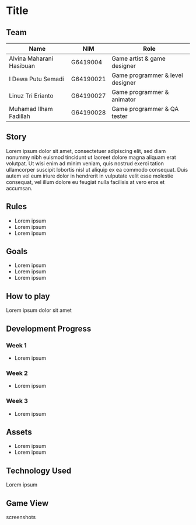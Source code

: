 # Title

## Team

| Name                     | NIM       | Role                             |
| ------------------------ | --------- | -------------------------------- |
| Alvina Maharani Hasibuan | G6419004  | Game artist & game designer      |
| I Dewa Putu Semadi       | G64190021 | Game programmer & level designer |
| Linuz Tri Erianto        | G64190027 | Game programmer & animator       |
| Muhamad Ilham Fadillah   | G64190028 | Game programmer & QA tester      |

## Story

Lorem ipsum dolor sit amet, consectetuer adipiscing elit, sed diam nonummy nibh euismod tincidunt ut laoreet dolore magna aliquam erat volutpat. Ut wisi enim ad minim veniam, quis nostrud exerci tation ullamcorper suscipit lobortis nisl ut aliquip ex ea commodo consequat. Duis autem vel eum iriure dolor in hendrerit in vulputate velit esse molestie consequat, vel illum dolore eu feugiat nulla facilisis at vero eros et accumsan.

## Rules

- Lorem ipsum
- Lorem ipsum
- Lorem ipsum

## Goals

- Lorem ipsum
- Lorem ipsum
- Lorem ipsum

## How to play

Lorem ipsum dolor sit amet

## Development Progress

### Week 1

- Lorem ipsum

### Week 2

- Lorem ipsum

### Week 3

- Lorem ipsum

## Assets

- Lorem ipsum
- Lorem ipsum

## Technology Used

Lorem ipsum

## Game View

screenshots
